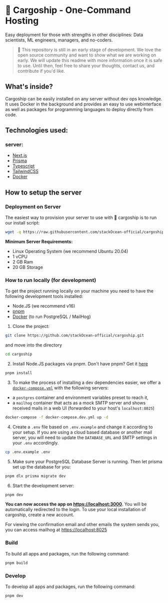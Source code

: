 # 🚢 Cargoship - One-Command Hosting

Easy deployment for those with strengths in other disciplines: Data scientists, ML engineers, managers, and no-coders.

> :ship: This repository is still in an early stage of development. We love the open source community and want to show what we are working on early. We will update this readme with more information once it is safe to use. Until then, feel free to share your thoughts, contact us, and contribute if you'd like.

## What's inside?

Cargoship can be easily installed on any server without dev ops knowledge. It uses Docker in the background and provides an easy to use webinterface as well as packages for programming languages to deploy directly from code.

## Technologies used:

### server:

- [Next.js](https://nextjs.org)
- [Prisma](https://prisma.io/)
- [Typescript](https://www.typescriptlang.org/)
- [TailwindCSS](https://tailwindcss.com/)
- [Docker](https://www.docker.com/)

## How to setup the server

### Deployment on Server

The easiest way to provision your server to use with 🚢 cargoship is to run our install script:

```sh
wget -q https://raw.githubusercontent.com/stackOcean-official/cargoship/main/packages/scripts/install.sh -O install.sh; sudo bash ./install.sh
```

**Minimum Server Requirements:**

- Linux Operating System (we recommend Ubuntu 20.04)
- 1 vCPU
- 2 GB Ram
- 20 GB Storage

### How to run locally (for development)

To get the project running locally on your machine you need to have the following development tools installed:

- Node.JS (we recommend v16)
- [pnpm](https://pnpm.io/)
- [Docker](https://www.docker.com/) (to run PostgreSQL / MailHog)

1. Clone the project:

```sh
git clone https://github.com/stackOcean-official/cargoship.git
```

and move into the directory

```sh
cd cargoship
```

2. Install Node.JS packages via pnpm. Don't have pnpm? Get it [here](https://pnpm.io/installation)

```sh
pnpm install
```

3. To make the process of installing a dev dependencies easier, we offer a [`docker-compose.yml`](https://docs.docker.com/compose/) with the following servers:

- a `postgres` container and environment variables preset to reach it,
- a `mailhog` container that acts as a mock SMTP server and shows received mails in a web UI (forwarded to your host's `localhost:8025`)

```sh
docker-compose -f docker-compose.dev.yml up -d
```

4. Create a `.env` file based on `.env.example` and change it according to your setup. If you are using a cloud based database or another mail server, you will need to update the `DATABASE_URL` and SMTP settings in your `.env` accordingly.

```sh
cp .env.example .env
```

5. Make sure your PostgreSQL Database Server is running. Then let prisma set up the database for you:

```sh
pnpm dlx prisma migrate dev
```

6. Start the development server:

```sh
pnpm dev
```

**You can now access the app on [https://localhost:3000](https://localhost:3000)**. You will be automatically redirected to the login. To use your local installation of cargoship, create a new account.

For viewing the confirmation email and other emails the system sends you, you can access mailhog at [https://localhost:8025](https://localhost:8025)

### Build

To build all apps and packages, run the following command:

```sh
pnpm build
```

### Develop

To develop all apps and packages, run the following command:

```sh
pnpm dev
```
